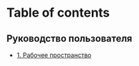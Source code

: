 # Table of contents

## Руководство пользователя <a href="#faq" id="faq"></a>

* [1. Рабочее пространство](README.md)
